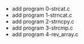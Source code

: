 - add program 0-strcat.c
- add program 1-strncat.c
- add program 2-strncpy.c
- add program 3-strcmp.c
- add program 4-rev_array.c

